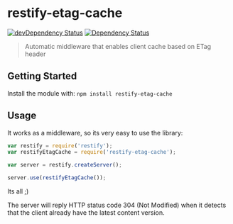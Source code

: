 # restify-etag-cache

[![devDependency Status](https://david-dm.org/zephrax/restify-etag-cache/dev-status.svg)](https://david-dm.org/zephrax/restify-etag-cache#info=devDependencies)
[![Dependency Status](https://david-dm.org/zephrax/restify-etag-cache.svg)](https://david-dm.org/zephrax/restify-etag-cache)         

> Automatic middleware that enables client cache based on ETag header

## Getting Started

Install the module with: `npm install restify-etag-cache`

## Usage

It works as a middleware, so its very easy to use the library:

```javascript
var restify = require('restify');
var restifyEtagCache = require('restify-etag-cache');

var server = restify.createServer();

server.use(restifyEtagCache()); 
```

Its all ;)

The server will reply HTTP status code 304 (Not Modified) when it detects that the client already have the latest content version.

